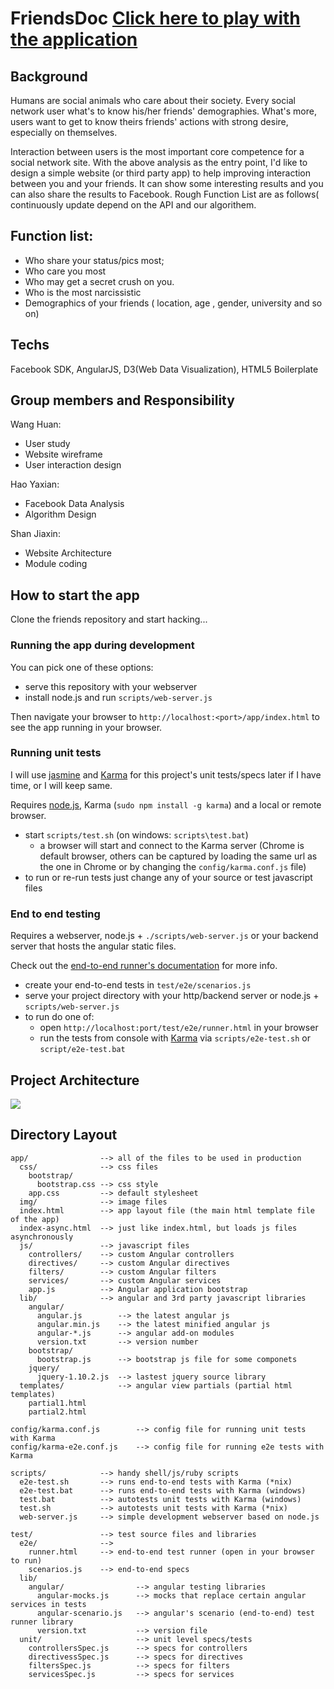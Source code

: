 # FriendsDoc [Click here to play with the application](http://friendsdoc.herokuapp.com/app/index.html#/)

## Background

Humans are social animals who care about their society. Every social network user what's to know his/her friends'
demographies. What's more, users want to get to know theirs friends' actions with strong desire, especially on themselves.

Interaction between users is the most important core competence for a social network site.
With the above analysis as the entry point, I'd like to design a simple website (or third party app) to help
improving interaction between you and your friends. It can show some interesting results and you can also share the
results to Facebook. Rough Function List are as follows( continuously update depend on the API and our algorithem.


## Function list:

* Who share your status/pics most;
* Who care you most
* Who may get a secret crush on you.
* Who is the most narcissistic
* Demographics of your friends ( location, age , gender, university and so on)

## Techs

Facebook SDK, AngularJS, D3(Web Data Visualization), HTML5 Boilerplate


## Group members and Responsibility

Wang Huan:
* User study
* Website wireframe
* User interaction design


Hao Yaxian:
* Facebook Data Analysis
* Algorithm Design


Shan Jiaxin:
* Website Architecture
* Module coding



## How to start the app

Clone the friends repository and start hacking...


### Running the app during development

You can pick one of these options:
* serve this repository with your webserver
* install node.js and run `scripts/web-server.js`

Then navigate your browser to `http://localhost:<port>/app/index.html` to see the app running in
your browser.


### Running unit tests

I will use [jasmine](http://pivotal.github.com/jasmine/) and
[Karma](http://karma-runner.github.io) for this project's unit tests/specs later if I have time, or I will keep same.

Requires [node.js](http://nodejs.org/), Karma (`sudo npm install -g karma`) and a local
or remote browser.

* start `scripts/test.sh` (on windows: `scripts\test.bat`)
  * a browser will start and connect to the Karma server (Chrome is default browser, others can be captured by loading the same url as the one in Chrome or by changing the `config/karma.conf.js` file)
* to run or re-run tests just change any of your source or test javascript files


### End to end testing


Requires a webserver, node.js + `./scripts/web-server.js` or your backend server that hosts the angular static files.

Check out the
[end-to-end runner's documentation](http://docs.angularjs.org/guide/dev_guide.e2e-testing) for more
info.

* create your end-to-end tests in `test/e2e/scenarios.js`
* serve your project directory with your http/backend server or node.js + `scripts/web-server.js`
* to run do one of:
  * open `http://localhost:port/test/e2e/runner.html` in your browser
  * run the tests from console with [Karma](http://karma-runner.github.io) via
    `scripts/e2e-test.sh` or `script/e2e-test.bat`


## Project Architecture

![](http://www.storagelab.org.cn/zhangdi/files/2013/07/web_front_end_before.png)


## Directory Layout

    app/                --> all of the files to be used in production
      css/              --> css files
        bootstrap/
          bootstrap.css --> css style
        app.css         --> default stylesheet
      img/              --> image files
      index.html        --> app layout file (the main html template file of the app)
      index-async.html  --> just like index.html, but loads js files asynchronously
      js/               --> javascript files
        controllers/    --> custom Angular controllers
        directives/     --> custom Angular directives
        filters/        --> custom Angular filters
        services/       --> custom Angular services
        app.js          --> Angular application bootstrap
      lib/              --> angular and 3rd party javascript libraries
        angular/
          angular.js        --> the latest angular js
          angular.min.js    --> the latest minified angular js
          angular-*.js      --> angular add-on modules
          version.txt       --> version number
        bootstrap/
          bootstrap.js      --> bootstrap js file for some componets
        jquery/
          jquery-1.10.2.js  --> lastest jquery source library
      templates/            --> angular view partials (partial html templates)
        partial1.html
        partial2.html

    config/karma.conf.js        --> config file for running unit tests with Karma
    config/karma-e2e.conf.js    --> config file for running e2e tests with Karma

    scripts/            --> handy shell/js/ruby scripts
      e2e-test.sh       --> runs end-to-end tests with Karma (*nix)
      e2e-test.bat      --> runs end-to-end tests with Karma (windows)
      test.bat          --> autotests unit tests with Karma (windows)
      test.sh           --> autotests unit tests with Karma (*nix)
      web-server.js     --> simple development webserver based on node.js

    test/               --> test source files and libraries
      e2e/              -->
        runner.html     --> end-to-end test runner (open in your browser to run)
        scenarios.js    --> end-to-end specs
      lib/
        angular/                --> angular testing libraries
          angular-mocks.js      --> mocks that replace certain angular services in tests
          angular-scenario.js   --> angular's scenario (end-to-end) test runner library
          version.txt           --> version file
      unit/                     --> unit level specs/tests
        controllersSpec.js      --> specs for controllers
        directivessSpec.js      --> specs for directives
        filtersSpec.js          --> specs for filters
        servicesSpec.js         --> specs for services

